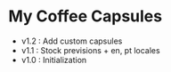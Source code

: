 My Coffee Capsules
=============

* v1.2 : Add custom capsules
* v1.1 : Stock previsions + en, pt locales
* v1.0 : Initialization